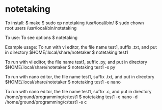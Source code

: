# notetaking

To install:
$ make
$ sudo cp notetaking /usr/local/bin/
$ sudo chown root:users /usr/local/bin/notetaking

To use:
To see options
$ notetaking

Example usage:
To run with vi editor, the file name test1, suffix .txt, and put in directory $HOME/.local/share/notetaker
$ notetaking test1

To run with vi editor, the file name test1, suffix .py, and put in directory $HOME/.local/share/notetaker
$ notetaking test1 -s py

To run with nano editor, the file name test1, suffix .txt, and put in directory $HOME/.local/share/notetaker
$ notetaking test1 -e nano

To run with nano editor, the file name test1, suffix .c, and put in directory /home/ground/programming/c/test1
$ notetaking test1 -e nano -d /home/ground/programming/c/test1 -s c
